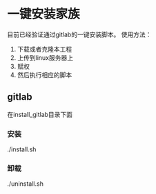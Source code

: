 # 一键安装家族
目前已经验证通过gitlab的一键安装脚本。
使用方法：

1. 下载或者克隆本工程
2. 上传到linux服务器上
3. 赋权
4. 然后执行相应的脚本

## gitlab
在install_gitlab目录下面
### 安装
./install.sh
### 卸载
./uninstall.sh

